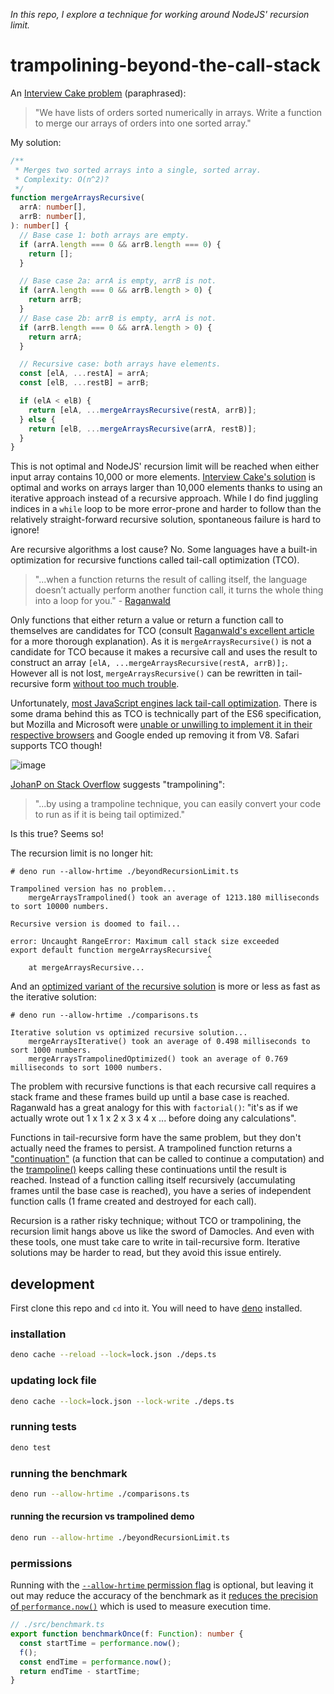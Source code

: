 *In this repo, I explore a technique for working around NodeJS' recursion limit.*

# trampolining-beyond-the-call-stack

An [Interview Cake problem](https://www.interviewcake.com/question/javascript/merge-sorted-arrays?course=fc1&section=array-and-string-manipulation) (paraphrased):

> "We have lists of orders sorted numerically in arrays. Write a function to merge our arrays of orders into one sorted array."

My solution:

```ts
/**
 * Merges two sorted arrays into a single, sorted array.
 * Complexity: O(n^2)?
 */
function mergeArraysRecursive(
  arrA: number[],
  arrB: number[],
): number[] {
  // Base case 1: both arrays are empty.
  if (arrA.length === 0 && arrB.length === 0) {
    return [];
  }

  // Base case 2a: arrA is empty, arrB is not.
  if (arrA.length === 0 && arrB.length > 0) {
    return arrB;
  }
  // Base case 2b: arrB is empty, arrA is not.
  if (arrB.length === 0 && arrA.length > 0) {
    return arrA;
  }

  // Recursive case: both arrays have elements.
  const [elA, ...restA] = arrA;
  const [elB, ...restB] = arrB;

  if (elA < elB) {
    return [elA, ...mergeArraysRecursive(restA, arrB)];
  } else {
    return [elB, ...mergeArraysRecursive(arrA, restB)];
  }
}
```

This is not optimal and NodeJS' recursion limit will be reached when either input array contains 10,000 or more elements. [Interview Cake's solution](https://github.com/bryik/trampolining-beyond-the-call-stack/blob/main/src/mergeArraysIterative.ts#L9) is optimal and works on arrays larger than 10,000 elements thanks to using an iterative approach instead of a recursive approach. While I do find juggling indices in a `while` loop to be more error-prone and harder to follow than the relatively straight-forward recursive solution, spontaneous failure is hard to ignore!

Are recursive algorithms a lost cause? No. Some languages have a built-in optimization for recursive functions called tail-call optimization (TCO).

> "...when a function returns the result of calling itself, the language doesn’t actually perform another function call, it turns the whole thing into a loop for you." - [Raganwald](https://raganwald.com/2013/03/28/trampolines-in-javascript.html)

Only functions that either return a value or return a function call to themselves are candidates for TCO (consult [Raganwald's excellent article](https://raganwald.com/2013/03/28/trampolines-in-javascript.html) for a more thorough explanation). As it is `mergeArraysRecursive()` is not a candidate for TCO because it makes a recursive call and uses the result to construct an array `[elA, ...mergeArraysRecursive(restA, arrB)];`. However all is not lost, `mergeArraysRecursive()` can be rewritten in tail-recursive form [without too much trouble](https://github.com/bryik/trampolining-beyond-the-call-stack/blob/main/src/mergeArraysTailRecursive.ts).

Unfortunately, [most JavaScript engines lack tail-call optimization](https://kangax.github.io/compat-table/es6/). There is some drama behind this as TCO is technically part of the ES6 specification, but Mozilla and Microsoft were [unable or unwilling to implement it in their respective browsers](https://stackoverflow.com/a/54721813/6591491) and Google ended up removing it from V8. Safari supports TCO though!

![image](https://user-images.githubusercontent.com/12419712/119769378-98ddf200-be77-11eb-9253-cd62ad1c0e42.png)

[JohanP on Stack Overflow](https://stackoverflow.com/a/54719630/6591491) suggests "trampolining":

> "...by using a trampoline technique, you can easily convert your code to run as if it is being tail optimized."

Is this true? Seems so!

The recursion limit is no longer hit:

```
# deno run --allow-hrtime ./beyondRecursionLimit.ts

Trampolined version has no problem...
    mergeArraysTrampolined() took an average of 1213.180 milliseconds to sort 10000 numbers.

Recursive version is doomed to fail...

error: Uncaught RangeError: Maximum call stack size exceeded
export default function mergeArraysRecursive(
                                            ^
    at mergeArraysRecursive...
```

And an [optimized variant of the recursive solution](https://github.com/bryik/trampolining-beyond-the-call-stack/blob/main/src/mergeArraysTrampolinedOptimized.ts) is more or less as fast as the iterative solution:

```
# deno run --allow-hrtime ./comparisons.ts

Iterative solution vs optimized recursive solution...
    mergeArraysIterative() took an average of 0.498 milliseconds to sort 1000 numbers.
    mergeArraysTrampolinedOptimized() took an average of 0.769 milliseconds to sort 1000 numbers.
```

The problem with recursive functions is that each recursive call requires a stack frame and these frames build up until a base case is reached. Raganwald has a great analogy for this with `factorial()`: "it's as if we actually wrote out 1 x 1 x 2 x 3 x 4 x ... before doing any calculations". 

Functions in tail-recursive form have the same problem, but they don't actually need the frames to persist. A trampolined function returns a ["continuation"](https://en.wikipedia.org/wiki/Continuation) (a function that can be called to continue a computation) and the [trampoline()](https://github.com/bryik/trampolining-beyond-the-call-stack/blob/main/src/trampoline.ts) keeps calling these continuations until the result is reached. Instead of a function calling itself recursively (accumulating frames until the base case is reached), you have a series of independent function calls (1 frame created and destroyed for each call).

Recursion is a rather risky technique; without TCO or trampolining, the recursion limit hangs above us like the sword of Damocles. And even with these tools, one must take care to write in tail-recursive form. Iterative solutions may be harder to read, but they avoid this issue entirely.

## development

First clone this repo and `cd` into it. You will need to have [deno](https://deno.land/) installed.

### installation

```bash
deno cache --reload --lock=lock.json ./deps.ts
```

### updating lock file

```bash
deno cache --lock=lock.json --lock-write ./deps.ts
```

### running tests

```bash
deno test
```

### running the benchmark

```bash
deno run --allow-hrtime ./comparisons.ts
```

#### running the recursion vs trampolined demo

```bash
deno run --allow-hrtime ./beyondRecursionLimit.ts
```

### permissions

Running with the [`--allow-hrtime` permission flag](https://deno.land/manual/getting_started/permissions) is optional, but leaving it out may reduce the accuracy of the benchmark as it [reduces the precision of `performance.now()`](https://developer.mozilla.org/en-US/docs/Web/API/Performance/now#reduced_time_precision) which is used to measure execution time.

```ts
// ./src/benchmark.ts
export function benchmarkOnce(f: Function): number {
  const startTime = performance.now();
  f();
  const endTime = performance.now();
  return endTime - startTime;
}
```
